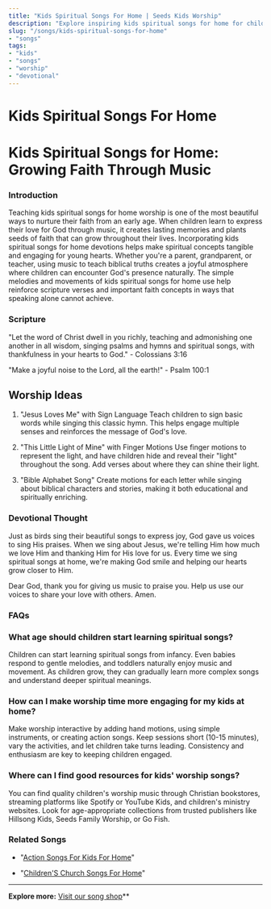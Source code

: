 ```yaml
---
title: "Kids Spiritual Songs For Home | Seeds Kids Worship"
description: "Explore inspiring kids spiritual songs for home for children's worship and faith development. Biblical music resources for families and ministry."
slug: "/songs/kids-spiritual-songs-for-home"
- "songs"
tags:
- "kids"
- "songs"
- "worship"
- "devotional"
---
```


# Kids Spiritual Songs For Home

# Kids Spiritual Songs for Home: Growing Faith Through Music

### Introduction
Teaching kids spiritual songs for home worship is one of the most beautiful ways to nurture their faith from an early age. When children learn to express their love for God through music, it creates lasting memories and plants seeds of faith that can grow throughout their lives. Incorporating kids spiritual songs for home devotions helps make spiritual concepts tangible and engaging for young hearts. Whether you're a parent, grandparent, or teacher, using music to teach biblical truths creates a joyful atmosphere where children can encounter God's presence naturally. The simple melodies and movements of kids spiritual songs for home use help reinforce scripture verses and important faith concepts in ways that speaking alone cannot achieve.

### Scripture
"Let the word of Christ dwell in you richly, teaching and admonishing one another in all wisdom, singing psalms and hymns and spiritual songs, with thankfulness in your hearts to God." - Colossians 3:16

"Make a joyful noise to the Lord, all the earth!" - Psalm 100:1

## Worship Ideas
1. "Jesus Loves Me" with Sign Language
Teach children to sign basic words while singing this classic hymn. This helps engage multiple senses and reinforces the message of God's love.

2. "This Little Light of Mine" with Finger Motions
Use finger motions to represent the light, and have children hide and reveal their "light" throughout the song. Add verses about where they can shine their light.

3. "Bible Alphabet Song"
Create motions for each letter while singing about biblical characters and stories, making it both educational and spiritually enriching.

### Devotional Thought
Just as birds sing their beautiful songs to express joy, God gave us voices to sing His praises. When we sing about Jesus, we're telling Him how much we love Him and thanking Him for His love for us. Every time we sing spiritual songs at home, we're making God smile and helping our hearts grow closer to Him.

Dear God, thank you for giving us music to praise you. Help us use our voices to share your love with others. Amen.

### FAQs

### What age should children start learning spiritual songs?
Children can start learning spiritual songs from infancy. Even babies respond to gentle melodies, and toddlers naturally enjoy music and movement. As children grow, they can gradually learn more complex songs and understand deeper spiritual meanings.

### How can I make worship time more engaging for my kids at home?
Make worship interactive by adding hand motions, using simple instruments, or creating action songs. Keep sessions short (10-15 minutes), vary the activities, and let children take turns leading. Consistency and enthusiasm are key to keeping children engaged.

### Where can I find good resources for kids' worship songs?
You can find quality children's worship music through Christian bookstores, streaming platforms like Spotify or YouTube Kids, and children's ministry websites. Look for age-appropriate collections from trusted publishers like Hillsong Kids, Seeds Family Worship, or Go Fish.

### Related Songs

- "[Action Songs For Kids For Home](/songs/action-songs-for-kids-for-home/)"

- "[Children'S Church Songs For Home](/songs/children-s-church-songs-for-home/)"

---

**Explore more:** [Visit our song shop](https://seedskidsworship.com/shop)**

<!-- Schema Markup -->
<script type="application/ld+json">
{
  "@context": "https://schema.org",
  "@type": "MusicRecording",
  "name": "Kids Spiritual Songs For Home",
  "byArtist": {
    "@type": "MusicGroup",
    "name": "Seeds Kids Worship"
  },
  "isFamilyFriendly": true,
  "url": "https://seedskidsworship.com/songs/kids-spiritual-songs-for-home/"
}
</script>